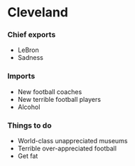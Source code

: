 # Cleveland

### Chief exports

* LeBron
* Sadness

### Imports

* New football coaches
* New terrible football players
* Alcohol

### Things to do

* World-class unappreciated museums
* Terrible over-appreciated football
* Get fat
